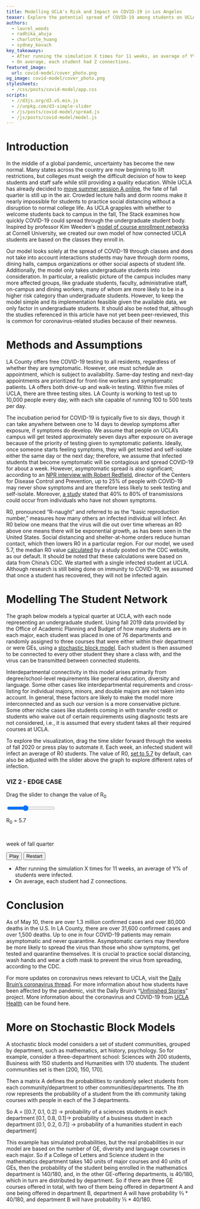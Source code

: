 ```yaml
---
title: Modelling UCLA's Risk and Impact on COVID-19 in Los Angeles
teaser: Explore the potential spread of COVID-19 among students on UCLA’s campus. What would happen if UCLA students returned in the fall to take in-person classes? We investigate the optimistic and pessimistic scenarios.
authors:
  - laurel_woods
  - radhika_ahuja
  - charlotte_huang
  - sydney_kovach
key_takeaways:
  - After running the simulation X times for 11 weeks, an average of Y% of students were infected. 
  - On average, each student had Z connections.
featured_image:
  url: covid-model/cover_photo.png
og_image: covid-model/cover_photo.png
stylesheets:
  - /css/posts/covid-model/app.css
scripts:
  - //d3js.org/d3.v5.min.js
  - //unpkg.com/d3-simple-slider
  - /js/posts/covid-model/spread.js
  - /js/posts/covid-model/model.js
---
```


# Introduction

In the middle of a global pandemic, uncertainty has become the new normal. Many states across the country are now beginning to lift restrictions, but colleges must weigh the difficult decision of how to keep students and staff safe while still providing a quality education. While UCLA has already decided to [move summer session A online](https://dailybruin.com/2020/04/01/ucla-moves-summer-session-a-online-extending-remote-instruction-through-aug-28/), the fate of fall quarter is still up in the air. Crowded lecture halls and dorm rooms make it nearly impossible for students to practice social distancing without a disruption to normal college life. As UCLA grapples with whether to welcome students back to campus in the fall, The Stack examines how quickly COVID-19 could spread through the undergraduate student body. Inspired by professor Kim Weeden's [model of course enrollment networks](https://twitter.com/weedenkim/status/1258894522127396866?s=21) at Cornell University, we created our own model of how connected UCLA students are based on the classes they enroll in. 

Our model looks solely at the spread of COVID-19 through classes and does not take into account interactions students may have through dorm rooms, dining halls, campus organizations or other social aspects of student life. Additionally, the model only takes undergraduate students into consideration. In particular, a realistic picture of the campus includes many more affected groups, like graduate students, faculty, administrative staff, on-campus and dining workers, many of whom are more likely to be in a higher risk category than undergraduate students. However, to keep the model simple and its implementation feasible given the available data, we only factor in undergraduate students. It should also be noted that, although the studies referenced in this article have not yet been peer-reviewed, this is common for coronavirus-related studies because of their newness.

# Methods and Assumptions

LA County offers free COVID-19 testing to all residents, regardless of whether they are symptomatic. However, one must schedule an appointment, which is subject to availability. Same-day testing and next-day appointments are prioritized for front-line workers and symptomatic patients. LA offers both drive-up and walk-in testing. Within five miles of UCLA, there are three testing sites. LA County is working to test up to 10,000 people every day, with each site capable of running 100 to 500 tests per day.	

The incubation period for COVID-19 is typically five to six days, though it can take anywhere between one to 14 days to develop symptoms after exposure, if symptoms do develop. We assume that people on UCLA’s campus will get tested approximately seven days after exposure on average because of the priority of testing given to symptomatic patients. 
Ideally, once someone starts feeling symptoms, they will get tested and self-isolate either the same day or the next day; therefore, we assume that infected students that become symptomatic will be contagious and spread COVID-19 for about a week. However, asymptomatic spread is also significant; according to an [NPR interview with Robert Redfield](https://www.npr.org/sections/health-shots/2020/03/31/824155179/cdc-director-on-models-for-the-months-to-come-this-virus-is-going-to-be-with-us), director of the Centers for Disease Control and Prevention, up to 25% of people with COVID-19 may never show symptoms and are therefore less likely to seek testing and self-isolate. Moreover, [a study](https://www.medrxiv.org/content/10.1101/2020.04.13.20063529v1) stated that 40% to 80% of transmissions could occur from individuals who have not shown symptoms.

R0, pronounced “R-naught” and referred to as the “basic reproduction number,” measures how many others an infected individual will infect. An R0 below one means that the virus will die out over time whereas an R0 above one means there will be exponential growth, as has been seen in the United States. Social distancing and shelter-at-home orders reduce human contact, which then lowers R0 in a particular region. For our model, we used 5.7, the median R0 value [calculated](https://wwwnc.cdc.gov/eid/article/26/7/20-0282_article) by a study posted on the CDC website, as our default. It should be noted that these calculations were based on data from China’s CDC. We started with a single infected student at UCLA. Although research is still being done on immunity to COVID-19, we assumed that once a student has recovered, they will not be infected again.


# Modelling The Student Network

The graph below models a typical quarter at UCLA, with each node representing an undergraduate student. Using fall 2019 data provided by the Office of Academic Planning and Budget of how many students are in each major, each student was placed in one of 76 departments and randomly assigned to three courses that were either within their department or were GEs, using a [stochastic block model](#more-on-stochastic-block-models). Each student is then assumed to be connected to every other student they share a class with, and the virus can be transmitted between connected students. 

Interdepartmental connectivity in this model arises primarily from degree/school-level requirements like general education, diversity and language. Some other cases like interdepartmental requirements and cross-listing for individual majors, minors, and double majors are not taken into account. In general, these factors are likely to make the model more interconnected and as such our version is a more conservative picture. Some other niche cases like students coming in with transfer credit or students who waive out of certain requirements using diagnostic tests are not considered, i.e., it is assumed that every student takes all their required courses at UCLA.

To explore the visualization, drag the time slider forward through the weeks of fall 2020 or press play to automate it. Each week, an infected student will infect an average of R0 students. The value of R0, [set to 5.7](https://wwwnc.cdc.gov/eid/article/26/7/20-0282_article) by default, can also be adjusted with the slider above the graph to explore different rates of infection. 

<!-- <h3>VIZ 1 - GENERAL CASE</h3>
<div class="loader-wrapper viz1">
  <div class="loader"></div>
</div>
<div id="viz1">
  <div class="r0-slider-wrapper viz1">
    <p class="slider-title r0-title">Drag the slider to change the value of R<sub>0</sub></p>
    <input class="r0slider viz1" type="range" min="3.8" max="8.9" value="5.7" step="0.1">
    <p class="r0val viz1">R<sub>0</sub> = 5.7</p>
  </div>
  <div class="graph-wrapper">
    <div class="graph viz1"></div>
  </div>
  <div class="row">
    <div class="column stats">
        <p class="viz1 healthy"></p>
        <p class="viz1 infected"></p>
        <p class="viz1 recovered"></p>
    </div>
    <div class="column slider-wrapper">
      <div class="viz1 slider"></div>
      <p class="slider-title">week of fall quarter</p>
    </div>
    <div class="column button-div">
      <button class="viz1 play button" type="button">Play</button>
      <button class="viz1 restart button" type="button">Restart</button>
    </div>
  </div>
</div> -->

<h3>VIZ 2 - EDGE CASE</h3>
<div class="loader-wrapper viz2">
  <div class="loader"></div>
</div>
<div id="viz2">
  <div class="r0-slider-wrapper viz2">
    <p class="slider-title r0-title">Drag the slider to change the value of R<sub>0</sub></p>
    <input class="r0slider viz2" type="range" min="3.8" max="8.9" value="5.7" step="0.1">
    <p class="r0val viz2">R<sub>0</sub> = 5.7</p>
  </div>
  <div class="graph-wrapper">
    <div class="graph viz2"></div>
  </div>
  <div class="row">
    <div class="column stats">
        <p class="viz2 healthy"></p>
        <p class="viz2 infected"></p>
        <p class="viz2 recovered"></p>
    </div>
    <div class="column slider-wrapper">
      <div class="viz2 slider"></div>
      <p class="slider-title">week of fall quarter</p>
    </div>
    <div class="column button-div">
      <button class="viz2 play button" type="button">Play</button>
      <button class="viz2 restart button" type="button">Restart</button>
    </div>
  </div>
</div>

- After running the simulation X times for 11 weeks, an average of Y% of students were infected. 
- On average, each student had Z connections.

# Conclusion

As of May 10, there are over 1.3 million confirmed cases and over 80,000 deaths in the U.S. In LA County, there are over 31,600 confirmed cases and over 1,500 deaths. Up to one in four COVID-19 patients may remain asymptomatic and never quarantine. Asymptomatic carriers may therefore be more likely to spread the virus than those who show symptoms, get tested and quarantine themselves. It is crucial to practice social distancing, wash hands and wear a cloth mask to prevent the virus from spreading, according to the CDC.

For more updates on coronavirus news relevant to UCLA, visit the [Daily Bruin’s coronavirus thread](https://features.dailybruin.com/2020/covid-19/). For more information about how students have been affected by the pandemic, visit the Daily Bruin’s “[Unfinished Stories](https://covidstories.dailybruin.com/)” project. More information about the coronavirus and COVID-19 from [UCLA Health](https://www.uclahealth.org/coronavirus) can be found here. 

# More on Stochastic Block Models

A stochastic block model considers a set of student communities, grouped by department, such as mathematics, art history, psychology. So for example, consider a three-department school:  Sciences with 200 students, Business with 150 students and Humanities with 170 students. The student communities set is then [200, 150, 170].

Then a matrix A defines the probabilities to randomly select students from each community/department to other communities/departments. The ith row represents the probability of a student from the ith community taking courses with people in each of the 3 departments.

So A = [[0.7, 0.1, 0.2] → probability of a sciences students in each department
 [0.1, 0.8, 0.1]→ probability of a business student in each department
 [0.1, 0.2, 0.7]] → probability of a humanities student in each department]

This example has simulated probabilities, but the real probabilities in our model are based on the number of GE, diversity and language courses in each major. So if a College of Letters and Science student in the mathematics department takes 140 units of major courses and 40 units of GEs, then the probability of the student being enrolled in the mathematics department is 140/180, and, in the other GE-offering departments, is 40/180, which in turn are distributed by department. So if there are three GE courses offered in total, with two of them being offered in department A and one being offered in department B, department A will have probability ⅔ * 40/180, and department B will have probability ⅓ * 40/180.   

